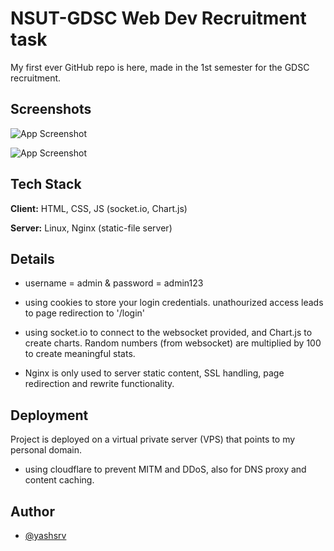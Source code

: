 
# NSUT-GDSC Web Dev Recruitment task

My first ever GitHub repo is here, made in the 1st semester for the GDSC recruitment.




## Screenshots

![App Screenshot](https://i.ibb.co/ZmgrD9H/dashboard.png)

![App Screenshot](https://i.ibb.co/8xKmzY0/Screenshot-2024-10-20-at-11-24-41-PM.png)




## Tech Stack

**Client:** HTML, CSS, JS (socket.io, Chart.js)

**Server:** Linux, Nginx (static-file server)
## Details

- username = admin & password = admin123

- using cookies to store your login credentials. unathourized access leads to page redirection to '/login'
- using socket.io to connect to the websocket provided, and Chart.js to create charts. Random numbers (from websocket) are multiplied by 100 to create meaningful stats.
- Nginx is only used to server static content, SSL handling, page redirection and rewrite functionality.
## Deployment

Project is deployed on a virtual private server (VPS) that points to my personal domain.
- using cloudflare to prevent MITM and DDoS, also for DNS proxy and content caching.





## Author

- [@yashsrv](https://www.github.com/yashsrv)

